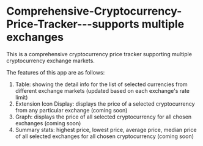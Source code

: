 # Comprehensive-Cryptocurrency-Price-Tracker---supports multiple exchanges

This is a comprehensive cryptocurrency price tracker supporting multiple cryptocurrency exchange markets.

The features of this app are as follows:
1) Table: showing the detail info for the list of selected currencies from different exchange markets (updated based on each exchange's rate limit)
2) Extension Icon Display: displays the price of a selected cryptocurrency from any particular exchange (coming soon)
3) Graph: displays the price of all selected cryptocurrency for all chosen exchanges (coming soon)
4) Summary stats: highest price, lowest price, average price, median price of all selected exchanges for all chosen cryptocurrency (coming soon)


